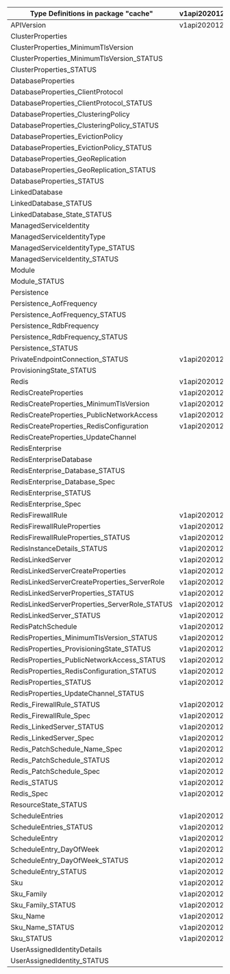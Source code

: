 | Type Definitions in package "cache"           | v1api20201201 | v1api20210301 | v1api20230401 | v1api20230701 | v1api20230801 |
|-----------------------------------------------|---------------|---------------|---------------|---------------|---------------|
| APIVersion                                    | v1api20201201 | v1api20210301 | v1api20230401 | v1api20230701 | v1api20230801 |
| ClusterProperties                             |               | v1api20210301 |               | v1api20230701 |               |
| ClusterProperties_MinimumTlsVersion           |               | v1api20210301 |               | v1api20230701 |               |
| ClusterProperties_MinimumTlsVersion_STATUS    |               | v1api20210301 |               | v1api20230701 |               |
| ClusterProperties_STATUS                      |               | v1api20210301 |               | v1api20230701 |               |
| DatabaseProperties                            |               | v1api20210301 |               | v1api20230701 |               |
| DatabaseProperties_ClientProtocol             |               | v1api20210301 |               | v1api20230701 |               |
| DatabaseProperties_ClientProtocol_STATUS      |               | v1api20210301 |               | v1api20230701 |               |
| DatabaseProperties_ClusteringPolicy           |               | v1api20210301 |               | v1api20230701 |               |
| DatabaseProperties_ClusteringPolicy_STATUS    |               | v1api20210301 |               | v1api20230701 |               |
| DatabaseProperties_EvictionPolicy             |               | v1api20210301 |               | v1api20230701 |               |
| DatabaseProperties_EvictionPolicy_STATUS      |               | v1api20210301 |               | v1api20230701 |               |
| DatabaseProperties_GeoReplication             |               |               |               | v1api20230701 |               |
| DatabaseProperties_GeoReplication_STATUS      |               |               |               | v1api20230701 |               |
| DatabaseProperties_STATUS                     |               | v1api20210301 |               | v1api20230701 |               |
| LinkedDatabase                                |               |               |               | v1api20230701 |               |
| LinkedDatabase_STATUS                         |               |               |               | v1api20230701 |               |
| LinkedDatabase_State_STATUS                   |               |               |               | v1api20230701 |               |
| ManagedServiceIdentity                        |               |               | v1api20230401 |               | v1api20230801 |
| ManagedServiceIdentityType                    |               |               | v1api20230401 |               | v1api20230801 |
| ManagedServiceIdentityType_STATUS             |               |               | v1api20230401 |               | v1api20230801 |
| ManagedServiceIdentity_STATUS                 |               |               | v1api20230401 |               | v1api20230801 |
| Module                                        |               | v1api20210301 |               | v1api20230701 |               |
| Module_STATUS                                 |               | v1api20210301 |               | v1api20230701 |               |
| Persistence                                   |               | v1api20210301 |               | v1api20230701 |               |
| Persistence_AofFrequency                      |               | v1api20210301 |               | v1api20230701 |               |
| Persistence_AofFrequency_STATUS               |               | v1api20210301 |               | v1api20230701 |               |
| Persistence_RdbFrequency                      |               | v1api20210301 |               | v1api20230701 |               |
| Persistence_RdbFrequency_STATUS               |               | v1api20210301 |               | v1api20230701 |               |
| Persistence_STATUS                            |               | v1api20210301 |               | v1api20230701 |               |
| PrivateEndpointConnection_STATUS              | v1api20201201 | v1api20210301 | v1api20230401 | v1api20230701 | v1api20230801 |
| ProvisioningState_STATUS                      |               | v1api20210301 |               | v1api20230701 |               |
| Redis                                         | v1api20201201 |               | v1api20230401 |               | v1api20230801 |
| RedisCreateProperties                         | v1api20201201 |               | v1api20230401 |               | v1api20230801 |
| RedisCreateProperties_MinimumTlsVersion       | v1api20201201 |               | v1api20230401 |               | v1api20230801 |
| RedisCreateProperties_PublicNetworkAccess     | v1api20201201 |               | v1api20230401 |               | v1api20230801 |
| RedisCreateProperties_RedisConfiguration      | v1api20201201 |               | v1api20230401 |               | v1api20230801 |
| RedisCreateProperties_UpdateChannel           |               |               |               |               | v1api20230801 |
| RedisEnterprise                               |               | v1api20210301 |               | v1api20230701 |               |
| RedisEnterpriseDatabase                       |               | v1api20210301 |               | v1api20230701 |               |
| RedisEnterprise_Database_STATUS               |               | v1api20210301 |               | v1api20230701 |               |
| RedisEnterprise_Database_Spec                 |               | v1api20210301 |               | v1api20230701 |               |
| RedisEnterprise_STATUS                        |               | v1api20210301 |               | v1api20230701 |               |
| RedisEnterprise_Spec                          |               | v1api20210301 |               | v1api20230701 |               |
| RedisFirewallRule                             | v1api20201201 |               | v1api20230401 |               |               |
| RedisFirewallRuleProperties                   | v1api20201201 |               | v1api20230401 |               |               |
| RedisFirewallRuleProperties_STATUS            | v1api20201201 |               | v1api20230401 |               |               |
| RedisInstanceDetails_STATUS                   | v1api20201201 |               | v1api20230401 |               | v1api20230801 |
| RedisLinkedServer                             | v1api20201201 |               | v1api20230401 |               |               |
| RedisLinkedServerCreateProperties             | v1api20201201 |               | v1api20230401 |               |               |
| RedisLinkedServerCreateProperties_ServerRole  | v1api20201201 |               | v1api20230401 |               |               |
| RedisLinkedServerProperties_STATUS            | v1api20201201 |               | v1api20230401 |               |               |
| RedisLinkedServerProperties_ServerRole_STATUS | v1api20201201 |               | v1api20230401 |               |               |
| RedisLinkedServer_STATUS                      | v1api20201201 |               | v1api20230401 |               | v1api20230801 |
| RedisPatchSchedule                            | v1api20201201 |               | v1api20230401 |               |               |
| RedisProperties_MinimumTlsVersion_STATUS      | v1api20201201 |               | v1api20230401 |               | v1api20230801 |
| RedisProperties_ProvisioningState_STATUS      | v1api20201201 |               | v1api20230401 |               | v1api20230801 |
| RedisProperties_PublicNetworkAccess_STATUS    | v1api20201201 |               | v1api20230401 |               | v1api20230801 |
| RedisProperties_RedisConfiguration_STATUS     | v1api20201201 |               | v1api20230401 |               | v1api20230801 |
| RedisProperties_STATUS                        | v1api20201201 |               | v1api20230401 |               | v1api20230801 |
| RedisProperties_UpdateChannel_STATUS          |               |               |               |               | v1api20230801 |
| Redis_FirewallRule_STATUS                     | v1api20201201 |               | v1api20230401 |               |               |
| Redis_FirewallRule_Spec                       | v1api20201201 |               | v1api20230401 |               |               |
| Redis_LinkedServer_STATUS                     | v1api20201201 |               | v1api20230401 |               |               |
| Redis_LinkedServer_Spec                       | v1api20201201 |               | v1api20230401 |               |               |
| Redis_PatchSchedule_Name_Spec                 | v1api20201201 |               | v1api20230401 |               |               |
| Redis_PatchSchedule_STATUS                    | v1api20201201 |               | v1api20230401 |               |               |
| Redis_PatchSchedule_Spec                      | v1api20201201 |               | v1api20230401 |               |               |
| Redis_STATUS                                  | v1api20201201 |               | v1api20230401 |               | v1api20230801 |
| Redis_Spec                                    | v1api20201201 |               | v1api20230401 |               | v1api20230801 |
| ResourceState_STATUS                          |               | v1api20210301 |               | v1api20230701 |               |
| ScheduleEntries                               | v1api20201201 |               | v1api20230401 |               |               |
| ScheduleEntries_STATUS                        | v1api20201201 |               | v1api20230401 |               |               |
| ScheduleEntry                                 | v1api20201201 |               | v1api20230401 |               |               |
| ScheduleEntry_DayOfWeek                       | v1api20201201 |               | v1api20230401 |               |               |
| ScheduleEntry_DayOfWeek_STATUS                | v1api20201201 |               | v1api20230401 |               |               |
| ScheduleEntry_STATUS                          | v1api20201201 |               | v1api20230401 |               |               |
| Sku                                           | v1api20201201 | v1api20210301 | v1api20230401 | v1api20230701 | v1api20230801 |
| Sku_Family                                    | v1api20201201 |               | v1api20230401 |               | v1api20230801 |
| Sku_Family_STATUS                             | v1api20201201 |               | v1api20230401 |               | v1api20230801 |
| Sku_Name                                      | v1api20201201 | v1api20210301 | v1api20230401 | v1api20230701 | v1api20230801 |
| Sku_Name_STATUS                               | v1api20201201 | v1api20210301 | v1api20230401 | v1api20230701 | v1api20230801 |
| Sku_STATUS                                    | v1api20201201 | v1api20210301 | v1api20230401 | v1api20230701 | v1api20230801 |
| UserAssignedIdentityDetails                   |               |               | v1api20230401 |               | v1api20230801 |
| UserAssignedIdentity_STATUS                   |               |               | v1api20230401 |               | v1api20230801 |
